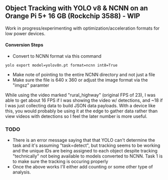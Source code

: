 ## Object Tracking with YOLO v8 & NCNN on an Orange Pi 5+ 16 GB (Rockchip 3588) - WIP

Work in progress/experimenting with optimization/acceleration formats for low power devices.

#### Conversion Steps

* Convert to NCNN format via this command

~~~
yolo export model=yolov8n.pt format=ncnn int8=True
~~~

* Make note of pointing to the entire NCNN directory and not just a file 
* Make sure the file is 640 x 360 or adjust the image format via the "imgsz" paramter

While using the video marked "rural_highway" (original FPS of 23), I was able to get about 16 FPS if I was showing the video w/ detections, and ~18 if I was just collecting data to build JSON data payloads. With a device like this, you would probably be using it at the edge to gather data rather than view videos with detections so I feel the later number is more useful. 

### TODO
* There is an error message saying that that YOLO can't determine the task and it's assuming "task=detect", but tracking seems to be working and the unique IDs are being assigned to each object despite tracking "technically" not being available to models converted to NCNN. Task 1 is to make sure the tracking is occuring properly
* Once the above works I'll either add counting or some other type of analysis. 
